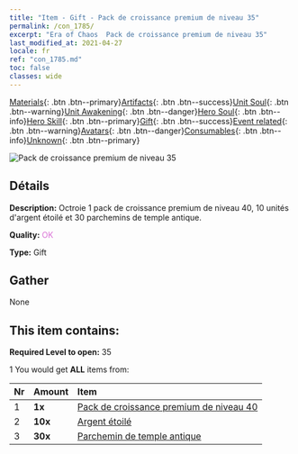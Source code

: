 ```yaml
---
title: "Item - Gift - Pack de croissance premium de niveau 35"
permalink: /con_1785/
excerpt: "Era of Chaos  Pack de croissance premium de niveau 35"
last_modified_at: 2021-04-27
locale: fr
ref: "con_1785.md"
toc: false
classes: wide
---
```

 [Materials](/ItemsFR/){: .btn .btn--primary}[Artifacts](/ItemsFR/Artifacts/){: .btn .btn--success}[Unit Soul](/ItemsFR/UnitSoul/){: .btn .btn--warning}[Unit Awakening](/ItemsFR/UnitAwakening/){: .btn .btn--danger}[Hero Soul](/ItemsFR/HeroSoul/){: .btn .btn--info}[Hero Skill](/ItemsFR/HeroSkill/){: .btn .btn--primary}[Gift](/ItemsFR/Gift/){: .btn .btn--success}[Event related](/ItemsFR/Events/){: .btn .btn--warning}[Avatars](/ItemsFR/Avatars/){: .btn .btn--danger}[Consumables](/ItemsFR/Consumables/){: .btn .btn--info}[Unknown](/ItemsFR/Unknown/){: .btn .btn--primary}

 ![Pack de croissance premium de niveau 35](/images/t/i_907221.png)

## Détails
 **Description:** Octroie 1 pack de croissance premium de niveau 40, 10 unités d'argent étoilé et 30 parchemins de temple antique.

 **Quality:** <span style="color: #DA70D6">OK</span>

 **Type:** Gift

## Gather

  None

## This item contains:

 **Required Level to open:** 35

 1 You would get **ALL** items  from:

  | Nr | Amount |     Item    |
  |:---|:-------|:------------|
  | 1 |  **1x** | [Pack de croissance premium de niveau 40](/ItemsFR/con_1786/) |  | 
  | 2 |  **10x** | [Argent étoilé](/ItemsFR/con_969/) |  | 
  | 3 |  **30x** | [Parchemin de temple antique](/ItemsFR/con_697/) |  | 
